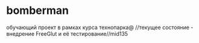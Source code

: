 bomberman
=========
обучающий проект в рамках курса технопарка@
//текущее состояние - внедрение FreeGlut и её тестирование//mid135
